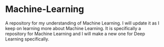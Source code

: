 # Machine-Learning
A repository for my understanding of Machine Learning. I will update it as I keep on learning more about Machine Learning. It is specifically a repository for Machine Learning and I will make a new one for Deep Learning specifically.
